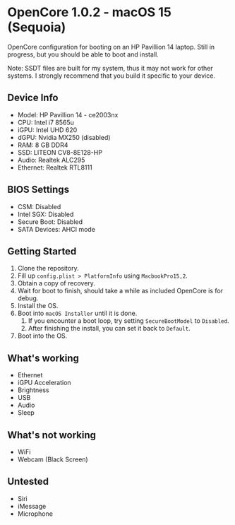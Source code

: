 # OpenCore 1.0.2 - macOS 15 (Sequoia)

OpenCore configuration for booting on an HP Pavillion 14 laptop.
Still in progress, but you should be able to boot and install.

Note: SSDT files are built for my system, thus it may not work for other systems. I strongly recommend that you build it specific to your device.

## Device Info

- Model: HP Pavillion 14 - ce2003nx
- CPU: Intel i7 8565u
- iGPU: Intel UHD 620
- dGPU: Nvidia MX250 (disabled)
- RAM: 8 GB DDR4
- SSD: LITEON CV8-8E128-HP
- Audio: Realtek ALC295
- Ethernet: Realtek RTL8111

## BIOS Settings

- CSM: Disabled
- Intel SGX: Disabled
- Secure Boot: Disabled
- SATA Devices: AHCI mode

## Getting Started

1. Clone the repository.
1. Fill up `config.plist > PlatformInfo` using `MacbookPro15,2`.
1. Obtain a copy of recovery.
1. Wait for boot to finish, should take a while as included OpenCore is for debug.
1. Install the OS.
1. Boot into `macOS Installer` until it is done.
   1. If you encounter a boot loop, try setting `SecureBootModel` to `Disabled`.
   2. After finishing the install, you can set it back to `Default`.
1. Boot into the OS.

## What's working

- Ethernet
- iGPU Acceleration
- Brightness
- USB
- Audio
- Sleep

## What's not working

- WiFi
- Webcam (Black Screen)

## Untested

- Siri
- iMessage
- Microphone
